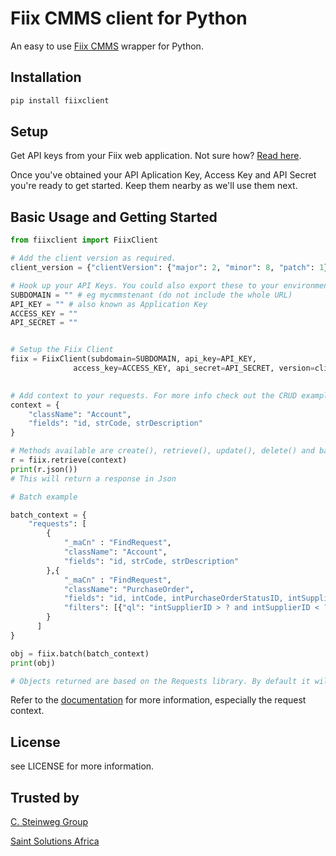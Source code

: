# Fiix CMMS client for Python

An easy to use [Fiix CMMS](https://www.fiixsoftware.com) wrapper for Python.

## Installation

```sh
pip install fiixclient
```

## Setup

Get API keys from your Fiix web application. Not sure how? [Read here](https://fiixlabs.github.io/api-documentation/guide.html#api_keys).

Once you've obtained your API Aplication Key, Access Key and API Secret you're ready to get started. Keep them nearby as we'll use them next.


## Basic Usage and Getting Started

```python
from fiixclient import FiixClient

# Add the client version as required.
client_version = {"clientVersion": {"major": 2, "minor": 8, "patch": 1}}

# Hook up your API Keys. You could also export these to your environment variables.
SUBDOMAIN = "" # eg mycmmstenant (do not include the whole URL)
API_KEY = "" # also known as Application Key
ACCESS_KEY = ""
API_SECRET = ""


# Setup the Fiix Client
fiix = FiixClient(subdomain=SUBDOMAIN, api_key=API_KEY,
              access_key=ACCESS_KEY, api_secret=API_SECRET, version=client_version)
              

# Add context to your requests. For more info check out the CRUD examples https://fiixlabs.github.io/api-documentation/guide-nosdk.html#crud_example
context = {
    "className": "Account",
    "fields": "id, strCode, strDescription"
}

# Methods available are create(), retrieve(), update(), delete() and batch().
r = fiix.retrieve(context)
print(r.json())
# This will return a response in Json

# Batch example

batch_context = {
    "requests": [
		{
			"_maCn" : "FindRequest",
			"className": "Account",
			"fields": "id, strCode, strDescription"
		},{
			"_maCn" : "FindRequest",
			"className": "PurchaseOrder",
			"fields": "id, intCode, intPurchaseOrderStatusID, intSupplierID",
			"filters": [{"ql": "intSupplierID > ? and intSupplierID < ?", "parameters" : [259605, 259610]}]
		}
	  ]
}

obj = fiix.batch(batch_context)
print(obj)

# Objects returned are based on the Requests library. By default it will return a status code (eg 200).. append .json() to get the json data from the body.


```

Refer to the [documentation](https://fiixlabs.github.io/api-documentation/guide-nosdk.html#crud_example) for more information, especially the request context.


## License

see LICENSE for more information.

## Trusted by

[C. Steinweg Group](https://www.steinweg.com/en/worldwide-offices/)

[Saint Solutions Africa](https://www.saintsolutions.co.za)


